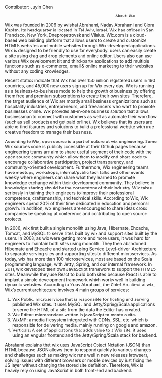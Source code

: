  Contributor: Juyin Chen
 
 
                                                       About Wix
  Wix was founded in 2006 by Avishai Abrahami, Nadav Abrahami and Giora Kaplan. Its headquarter is located in Tel Aviv, Israel.  Wix has offices in San Francisco, New York, Dnepropetrovsk and Vilnius. Wix.com is a cloud-based web building platform that allows users to create and customize HTML5 websites and mobile websites through Wix-developed applications. Wix is designed to be friendly to use for everybody. users can easily create a site using drag and drop elements and online editor. Users also can use various Wix development kit and third-party applications to add multiple functions such as e-commerce, email & online marketing to their websites without any coding knowledges. 
 
   Recent statics indicate that Wix has over 150 million registered users in 190 countries, and 45,000 new users sign up for Wix every day. Wix is running as a business-to-business mode to help the growth of business by offering them free and premium subscriptions to create their own sites. Therefore, the target audience of Wix are mostly small business organizations such as hospitality industries, entrepreneurs, and freelancers who want to promote businesses online. Wix provides all-in-one business solution that allows businessman to connect with customers as well as automate their workflow (such as sell products and get paid online). Wix believes that its users are able to find features and solutions to build a professional website with true creative freedom to manage their business.
 
 According to Wix, open source is a part of culture at wix engineering. Some Wix sources code is publicly accessible at their Github pages because engineering teams are aim to share useful segment of their code with the open source community which allow them to modify and share code to encourage collaborative participation, project transparency, and community-oriented development. Furthermore, Wix engineering teams have meetups, workshops, internal/public tech talks and other events weekly where engineers can share what they learned to promote knowledge exchange within their development community. They believe in knowledge sharing should be the cornerstone of their industry. Wix takes seriously in training their engineers to improve their professional competence, craftsmanship, and technical skills. According to Wix, Wix engineers spend 20% of  their time dedicated in education and personal growth. In addition, wix engineers are encouraged to share ideas cross companies by speaking at conference and contributing to open source projects.
 
 In 2006, wix first built a single monolith using Java, Hibernate, Ehcache, Tomcat, and MySQL to serve sites built by wix and support sites built by the users. In 2008, as wix were getting more and more users, it was hard for engineers to maintain both sites using monolith. They then abandoned Hibernate and Ehcache and started using Service Level-driven Architecture to separate serving sites and supporting sites to different microservices. As today, wix has more than 100 microservices, most are based on the Scala programming language, with Jetty, Spring, and our internal framework. In 2011, wix developed their own JavaScript framework to support the HTML5 sites. Meanwhile they use React to build both sites because React is able to implant a simple development framework which works well in building dynamic websites. According to Yoav Abrahami, the Chief Architect at wix, Wix’s current architecture involves 4 main groups of services: 

1)	Wix Public: microservices that is responsible for hosting and serving published Wix sites. It uses MySQL and Jetty/Spring/Scala applications to serve the HTML of a site from the data the Editor has created. 
2)	Wix Editor: microservices written in javaScript to create a site.
3)	WixMP: a media filesystem integrated with CDNs, SSL, etc.  which is responsible for delivering media. mainly running on google and amazon.
4)	Verticals: A set of applications that adds value to a Wix site. it uses using an Angular frontend and the Jetty/Spring/Scala stack for backend.


Abrahami explains that wix uses JavaScript Object Notation (JSON) than HTML because JSON allows them to respond quickly to various changes and challenges such as making wix runs well in new releases browsers, solving issues with different browsers or mobile devices by just fixing the JS layer without changing the stored site definition. Therefore, Wix is heavily rely on using JavaScript in both front-end and backend.
